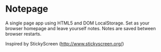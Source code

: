 # Notepage

A single page app using HTML5 and DOM LocalStorage. Set as your browser homepage and leave yourself notes. Notes are saved between browser restarts. 

Inspired by StickyScreen (http://www.stickyscreen.org/)